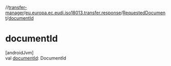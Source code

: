 //[transfer-manager](../../../index.md)/[eu.europa.ec.eudi.iso18013.transfer.response](../index.md)/[RequestedDocument](index.md)/[documentId](document-id.md)

# documentId

[androidJvm]\
val [documentId](document-id.md): DocumentId
